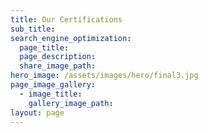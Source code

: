 ```yaml
---
title: Our Certifications
sub_title:
search_engine_optimization:
  page_title:
  page_description:
  share_image_path:
hero_image: /assets/images/hero/final3.jpg
page_image_gallery:
  - image_title:
    gallery_image_path:
layout: page
---
```

